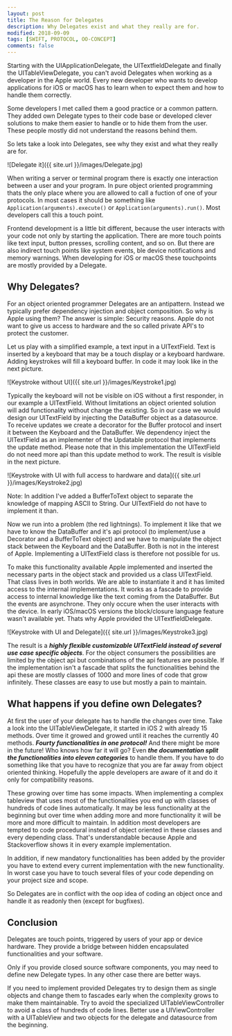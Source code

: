 ```yaml
---
layout: post
title: The Reason for Delegates
description: Why Delegates exist and what they really are for.
modified: 2018-09-09
tags: [SWIFT, PROTOCOL, OO-CONCEPT]
comments: false
---
```


Starting with the UIApplicationDelegate, the UITextfieldDelegate and finally the UITableViewDelegate, you can't avoid Delegates when working as a developer in the Apple world. Every new developer who wants to develop applications for iOS or macOS has to learn when to expect them and how to handle them correctly. 

Some developers I met called them a good practice or a common pattern. They added own Delegate types to their code base or developed clever solutions to make them easier to handle or to hide them from the user. These people mostly did not understand the reasons behind them.

So lets take a look into Delegates, see why they exist and what they really are for.

<!--break-->

![Delegate it]({{ site.url }}/images/Delegate.jpg)

When writing a server or terminal program there is exactly one interaction between a user and your program. In pure object oriented programming thats the only place where you are allowed to call a fuction of one of your protocols. In most cases it should be something like `Application(arguments).execute()` or `Application(arguments).run()`. Most developers call this a touch point.

Frontend development is a little bit different, because the user interacts with your code not only by starting the application. There are more touch points like text input, button presses, scrolling content, and so on. But there are also indirect touch points like system events, ble device notifications and memory warnings. When developing for iOS or macOS these touchpoints are mostly provided by a Delegate.

Why Delegates?
----------

For an object oriented programmer Delegates are an antipattern. Instead we typically prefer dependency injection and object composition. So why is Apple using them? The answer is simple: Security reasons. Apple do not want to give us access to hardware and the so called private API's to protect the customer.

Let us play with a simplified example, a text input in a UITextField. Text is inserted by a keyboard that may be a touch display or a keyboard hardware. Adding keystrokes will fill a keyboard buffer. In code it may look like in the next picture.

![Keystroke without UI]({{ site.url }}/images/Keystroke1.jpg)

Typically the keyboard will not be visible on iOS without a first responder, in our example a UITextField. Without limitations an object oriented solution will add functionality without change the existing. So in our case we would design our UITextField by injecting the DataBuffer object as a datasource. To receive updates we create a decorator for the Buffer protocol and insert it between the Keyboard and the DataBuffer. We dependency inject the UITextField as an implementer of the Updatable protocol that implements the update method. Please note that in this implementation the UITextField do not need more api than this update method to work. The result is visible in the next picture.

![Keystroke with UI with full access to hardware and data]({{ site.url }}/images/Keystroke2.jpg)

Note: In addition I've added a BufferToText object to separate the knowledge of mapping ASCII to String. Our UITextField do not have to implement it than.

Now we run into a problem (the red lightnings). To implement it like that we have to know the DataBuffer and it's api protocol (to implement/use a Decorator and a BufferToText object) and we have to manipulate the object stack between the Keyboard and the DataBuffer. Both is not in the interest of Apple. Implementing a UITextField class is therefore not possible for us. 

To make this functionality available Apple implemented and inserted the necessary parts in the object stack and provided us a class UITextField. That class lives in both worlds. We are able to instantiate it and it has limited access to the internal implementations. It works as a fascade to provide access to internal knowledge like the text coming from the DataBuffer. But the events are asynchrone. They only occure when the user interacts with the device. In early iOS/macOS versions the block/closure language feature wasn't available yet. Thats why Apple provided the UITextfieldDelegate.

![Keystroke with UI and Delegate]({{ site.url }}/images/Keystroke3.jpg)

The result is a ***highly flexible customizable UITextField instead of several use case specific objects***. For the object consumers the possibilities are limited by the object api but combinations of the api features are possible. If the implementation isn't a fascade that splits the functionalities behind the api these are mostly classes of 1000 and more lines of code that grow infinitely. These classes are easy to use but mostly a pain to maintain.

What happens if you define own Delegates? 
----------

At first the user of your delegate has to handle the changes over time. Take a look into the UITableViewDelegate, it started in iOS 2 with already 15 methods. Over time it growed and growed until it reaches the currently 40 methods. ***Fourty functionalities in one protocol!*** And there might be more in the future! Who knows how far it will go?
Even ***the documentation split the functionalities into eleven categories*** to handle them. If you have to do something like that you have to recognize that you are far away from object oriented thinking. Hopefully the apple developers are aware of it and do it only for compatibility reasons.

These growing over time has some impacts. When implementing a complex tableview that uses most of the functionalities you end up with classes of hundreds of code lines automatically. It may be less functionality at the beginning but over time when adding more and more functionality it will be more and more difficult to maintain. In addition most developers are tempted to code procedural instead of object oriented in these classes and every depending class. That's understandable because Apple and Stackoverflow shows it in every example implementation.

In addition, if new mandatory functionalities has been added by the provider you have to extend every current implementation with the new functionality. In worst case you have to touch several files of your code depending on your project size and scope.

So Delegates are in conflict with the oop idea of coding an object once and handle it as readonly then (except for bugfixes).

Conclusion
----------

Delegates are touch points, triggered by users of your app or device hardware. They provide a bridge between hidden encapsulated functionalities and your software. 

Only if you provide closed source software components, you may need to define new Delegate types. In any other case there are better ways. 

If you need to implement provided Delegates try to design them as single objects and change them to fascades early when the complexity grows to make them maintainable. Try to avoid the specialized UITableViewController to avoid a class of hundreds of code lines. Better use a UIViewController with a UITableView and two objects for the delegate and datasource from the beginning.
